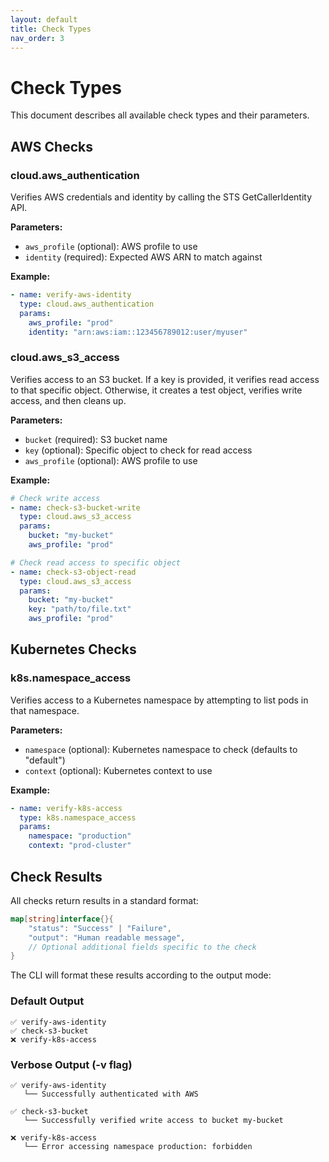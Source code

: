 ```yaml
---
layout: default
title: Check Types
nav_order: 3
---
```


# Check Types

This document describes all available check types and their parameters.

## AWS Checks

### cloud.aws_authentication

Verifies AWS credentials and identity by calling the STS GetCallerIdentity API.

**Parameters:**
- `aws_profile` (optional): AWS profile to use
- `identity` (required): Expected AWS ARN to match against

**Example:**
```yaml
- name: verify-aws-identity
  type: cloud.aws_authentication
  params:
    aws_profile: "prod"
    identity: "arn:aws:iam::123456789012:user/myuser"
```

### cloud.aws_s3_access

Verifies access to an S3 bucket. If a key is provided, it verifies read access to that specific object. Otherwise, it creates a test object, verifies write access, and then cleans up.

**Parameters:**
- `bucket` (required): S3 bucket name
- `key` (optional): Specific object to check for read access
- `aws_profile` (optional): AWS profile to use

**Example:**
```yaml
# Check write access
- name: check-s3-bucket-write
  type: cloud.aws_s3_access
  params:
    bucket: "my-bucket"
    aws_profile: "prod"

# Check read access to specific object
- name: check-s3-object-read
  type: cloud.aws_s3_access
  params:
    bucket: "my-bucket"
    key: "path/to/file.txt"
    aws_profile: "prod"
```

## Kubernetes Checks

### k8s.namespace_access

Verifies access to a Kubernetes namespace by attempting to list pods in that namespace.

**Parameters:**
- `namespace` (optional): Kubernetes namespace to check (defaults to "default")
- `context` (optional): Kubernetes context to use

**Example:**
```yaml
- name: verify-k8s-access
  type: k8s.namespace_access
  params:
    namespace: "production"
    context: "prod-cluster"
```

## Check Results

All checks return results in a standard format:

```go
map[string]interface{}{
    "status": "Success" | "Failure",
    "output": "Human readable message",
    // Optional additional fields specific to the check
}
```

The CLI will format these results according to the output mode:

### Default Output
```
✅ verify-aws-identity
✅ check-s3-bucket
❌ verify-k8s-access
```

### Verbose Output (-v flag)
```
✅ verify-aws-identity
   └── Successfully authenticated with AWS

✅ check-s3-bucket
   └── Successfully verified write access to bucket my-bucket

❌ verify-k8s-access
   └── Error accessing namespace production: forbidden
